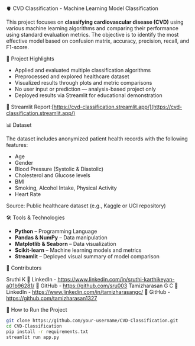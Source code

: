  🫀 CVD Classification - Machine Learning Model Classification

This project focuses on **classifying cardiovascular disease (CVD)** using various machine learning algorithms and comparing their performance using standard evaluation metrics. The objective is to identify the most effective model based on confusion matrix, accuracy, precision, recall, and F1-score.



📌 Project Highlights

- Applied and evaluated multiple classification algorithms
- Preprocessed and explored healthcare dataset
- Visualized results through plots and metric comparisons
- No user input or prediction — analysis-based project only
- Deployed results via Streamlit for educational demonstration

🔗 Streamlit Report:[https://cvd-classification.streamlit.app/](https://cvd-classification.streamlit.app/)


📊 Dataset

The dataset includes anonymized patient health records with the following features:

- Age
- Gender
- Blood Pressure (Systolic & Diastolic)
- Cholesterol and Glucose levels
- BMI
- Smoking, Alcohol Intake, Physical Activity
- Heart Rate

Source: Public healthcare dataset (e.g., Kaggle or UCI repository)



🛠️ Tools & Technologies

- **Python** – Programming Language
- **Pandas & NumPy** – Data manipulation
- **Matplotlib & Seaborn** – Data visualization
- **Scikit-learn** – Machine learning models and metrics
- **Streamlit** – Deployed visual summary of model comparison

🤝 Contributors
   
  Sruthi K
  🔗 LinkedIn - https://www.linkedin.com/in/sruthi-karthikeyan-a01b96281/
  🔗 GitHub - https://github.com/sru003
  Tamizharasan G C
  🔗 LinkedIn - https://www.linkedin.com/in/tamizharasangc/
  🔗 GitHub - https://github.com/tamizharasan1327
     


🚀 How to Run the Project

```bash
git clone https://github.com/your-username/CVD-Classification.git
cd CVD-Classification
pip install -r requirements.txt
streamlit run app.py


